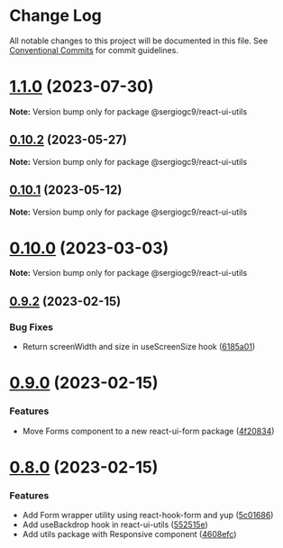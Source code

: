 # Change Log

All notable changes to this project will be documented in this file.
See [Conventional Commits](https://conventionalcommits.org) for commit guidelines.

# [1.1.0](https://github.com/sergiogc9/react-ui/compare/v1.0.0...v1.1.0) (2023-07-30)

**Note:** Version bump only for package @sergiogc9/react-ui-utils

## [0.10.2](https://github.com/sergiogc9/react-ui/compare/v0.10.1...v0.10.2) (2023-05-27)

**Note:** Version bump only for package @sergiogc9/react-ui-utils

## [0.10.1](https://github.com/sergiogc9/react-ui/compare/v0.10.0...v0.10.1) (2023-05-12)

**Note:** Version bump only for package @sergiogc9/react-ui-utils

# [0.10.0](https://github.com/sergiogc9/react-ui/compare/v0.9.2...v0.10.0) (2023-03-03)

**Note:** Version bump only for package @sergiogc9/react-ui-utils

## [0.9.2](https://github.com/sergiogc9/react-ui/compare/v0.9.1...v0.9.2) (2023-02-15)

### Bug Fixes

- Return screenWidth and size in useScreenSize hook ([6185a01](https://github.com/sergiogc9/react-ui/commit/6185a0153539bbfa872623c17704c928a908ac8f))

# [0.9.0](https://github.com/sergiogc9/react-ui/compare/v0.8.0...v0.9.0) (2023-02-15)

### Features

- Move Forms component to a new react-ui-form package ([4f20834](https://github.com/sergiogc9/react-ui/commit/4f2083443ec18b676f579b68c9cefbd6a0bcfd7e))

# [0.8.0](https://github.com/sergiogc9/react-ui/compare/v0.7.1...v0.8.0) (2023-02-15)

### Features

- Add Form wrapper utility using react-hook-form and yup ([5c01686](https://github.com/sergiogc9/react-ui/commit/5c016867b1bf542f3548062072e613c6b18f1c51))
- Add useBackdrop hook in react-ui-utils ([552515e](https://github.com/sergiogc9/react-ui/commit/552515e382b9391f799d829a20d72e9129c86748))
- Add utils package with Responsive component ([4608efc](https://github.com/sergiogc9/react-ui/commit/4608efcb853f614672f2f08b84559f6749742bd9))
